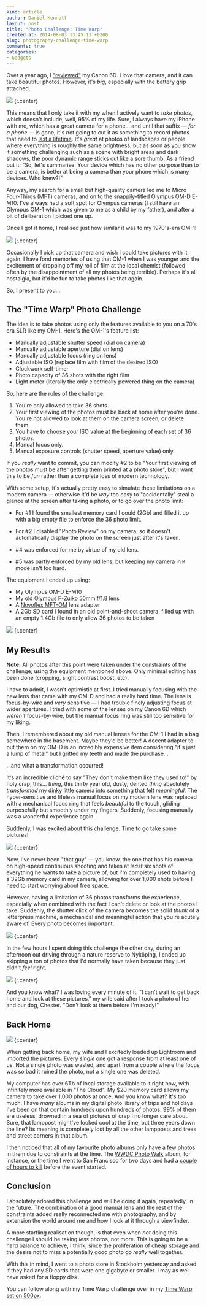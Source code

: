 ```yaml
---
kind: article
author: Daniel Kennett
layout: post
title: "Photo Challenge: Time Warp"
created_at: 2014-08-03 13:45:13 +0200
slug: photography-challenge-time-warp
comments: true
categories:
- Gadgets
---
```


Over a year ago, I ["reviewed"](http://ikennd.ac/blog/2013/03/canon-eos-6d-review/) my Canon 6D. I love that camera, and it can take beautiful photos. However, it's *big*, especially with the battery grip attached.

<img src="http://ppcdn.500px.org/29004361/69075366b5eef1f7b997cb9097cc6e77ebfdbcc0/5.jpg" />
{:.center}

This means that I only take it with my when I actively want to *take photos*, which doesn't include, well, 95% of my life. Sure, I always have my iPhone with me, which has a great camera for a phone… and until that suffix — *for a phone* — is gone, it's not going to cut it as something to record photos that need to [last a lifetime](http://ikennd.ac/blog/2013/02/my-life-in-pictures/). It's *great* at photos of landscapes or people where everything is roughly the same brightness, but as soon as you show it something challenging such as a scene with bright areas and dark shadows, the poor dynamic range sticks out like a sore thumb. As a friend put it: "So, let's summarise:  Your device which has no other purpose than to be a camera, is better at being a camera than your phone which is many devices. Who knew?!"

Anyway, my search for a small but high-quality camera led me to Micro Four-Thirds (MFT) cameras, and on to the snappily-titled Olympus OM-D E-M10. I've always had a soft spot for Olympus cameras (I still have an Olympus OM-1 which was given to me as a child by my father), and after a bit of deliberation I picked one up.

Once I got it home, I realised just how similar it was to my 1970's-era OM-1!

<img src="http://ppcdn.500px.org/77183351/547c87ebc679b5a945ba09aab34a0c3d8fbc2e64/4.jpg" />
{:.center}

Occasionally I pick up that camera and wish I could take pictures with it again. I have fond memories of using that OM-1 when I was younger and the excitement of dropping off my roll of film at the local chemist (followed often by the disappointment of all my photos being terrible). Perhaps it's all nostalgia, but it'd be fun to take photos like that again.

So, I present to you…

## The "Time Warp" Photo Challenge

The idea is to take photos using only the features available to you on a 70's era SLR like my OM-1. Here's the OM-1's feature list:

* Manually adjustable shutter speed (dial on camera)
* Manually adjustable aperture (dial on lens)
* Manually adjustable focus (ring on lens)
* Adjustable ISO (replace film with film of the desired ISO)
* Clockwork self-timer
* Photo capacity of 36 shots with the right film
* Light meter (literally the only electrically powered thing on the camera)

So, here are the rules of the challenge:

1. You're only allowed to take 36 shots.
2. Your first viewing of the photos must be back at home after you're done. You're not allowed to look at them on the camera screen, or delete them.
3. You have to choose your ISO value at the beginning of each set of 36 photos.
4. Manual focus only.
5. Manual exposure controls (shutter speed, aperture value) only.

If you *really* want to commit, you can modify #2 to be "Your first viewing of the photos must be after getting them printed at a photo store", but I want this to be *fun* rather than a complete loss of modern technology.

With some setup, it's actually pretty easy to simulate these limitations on a modern camera — otherwise it'd be *way* too easy to "accidentally" steal a glance at the screen after taking a photo, or to go over the photo limit:

* For #1 I found the smallest memory card I could (2Gb) and filled it up with a big empty file to enforce the 36 photo limit.

* For #2 I disabled "Photo Review" on my camera, so it doesn't automatically display the photo on the screen just after it's taken.

* \#4 was enforced for me by virtue of my old lens.

* \#5 was partly enforced by my old lens, but keeping my camera in `M` mode isn't too hard.

The equipment I ended up using:

* My Olympus OM-D E-M10
* My old [Olympus F-Zuiko 50mm f/1.8](http://www.mir.com.my/rb/photography/hardwares/classics/olympusom1n2/shared/zuiko/htmls/50mm1a.htm) lens
* A [Novoflex MFT-OM](https://www.novoflex.com/en/products/adapters/adapters-for-microfourthirds-cameras/) lens adapter
* A 2Gb SD card I found in an old point-and-shoot camera, filled up with an empty 1.4Gb file to only allow 36 photos to be taken

<img src="http://ppcdn.500px.org/78525273/4c401f6a9482bbd3c2b3e8141ef501302bbf4da9/5.jpg" />
{:.center}

## My Results

**Note:** All photos after this point were taken under the constraints of the challenge, using the equipment mentioned above. Only minimal editing has been done (cropping, slight contrast boost, etc).

I have to admit, I wasn't optimistic at first. I tried manually focusing with the new lens that came with my OM-D and had a really hard time. The lens is focus-by-wire and *very* sensitive — I had trouble finely adjusting focus at wider apertures. I tried with some of the lenses on my Canon 6D which *weren't* focus-by-wire, but the manual focus ring was still too sensitive for my liking.

Then, I remembered about my old manual lenses for the OM-1 I had in a bag somewhere in the basement. Maybe they'd be better! A decent adapter to put them on my OM-D is an incredibly expensive item considering "it's just a lump of metal" but I gritted my teeth and made the purchase…

…and what a transformation occurred!

It's an incredible cliché to say "They don't make them like they used to!" by holy crap, this… *thing*, this thirty year old, dusty, dented *thing* absolutely *transformed* my dinky little camera into something that felt *meaningful*. The hyper-sensitive and lifeless manual focus on my modern lens was replaced with a mechanical focus ring that feels *beautiful* to the touch, gliding purposefully but smoothly under my fingers. Suddenly, focusing manually was a wonderful experience again.

Suddenly, I was excited about this challenge. Time to go take some pictures!

<img src="http://ppcdn.500px.org/77782779/4b7c2a5710f3ff391cdac3dfefa6020f6778272d/5.jpg" />
{:.center}

Now, I've never been "that guy" — you know, the one that has his camera on high-speed continuous shooting and takes at *least* six shots of everything he wants to take a picture of, but I'm completely used to having a 32Gb memory card in my camera, allowing for over 1,000 shots before I need to start worrying about free space.

However, having a limitation of 36 photos transforms the experience, especially when combined with the fact I can't delete or look at the photos I take. Suddenly, the shutter click of the camera becomes the solid *thunk* of a letterpress machine, a mechanical and meaningful action that you're acutely aware of. Every photo becomes important.

<img src="http://ppcdn.500px.org/77782845/3c5a44af3400fcd00d723a7a73fd732b0ecb9c8a/5.jpg" />
{:.center}

In the few hours I spent doing this challenge the other day, during an afternoon out driving through a nature reserve to Nyköping, I ended up skipping a ton of photos that I'd normally have taken because they just didn't *feel* right.

<img src="http://ppcdn.500px.org/77783141/f3c3cf3f697fbfa962d8191ba8d1eea44d744737/5.jpg" />
{:.center}

And you know what? I was loving every minute of it. "I can't wait to get back home and look at these pictures," my wife said after I took a photo of her and our dog, Chester. "Don't look at them before I'm ready!"

## Back Home

<img src="http://ppcdn.500px.org/77783163/c37557cecbbcc3b7e24bc2f8f1ea405bf0fad604/5.jpg" />
{:.center}

When getting back home, my wife and I excitedly loaded up Lightroom and imported the pictures. Every *single* one got a response from at least one of us. Not a single photo was wasted, and apart from a couple where the focus was so bad it ruined the photo, not a single one was deleted.

My computer has over 6Tb of local storage available to it right now, with infinitely more available in "The Cloud". My $20 memory card allows my camera to take over 1,000 photos at once. And you know what? It's too much. I have *many* albums in my digital photo library of trips and holidays I've been on that contain hundreds upon hundreds of photos. 99% of them are useless, drowned in a sea of pictures of crap I no longer care about. Sure, that lamppost might've looked cool at the time, but three years down the line? Its meaning is completely lost by all the other lampposts and trees and street corners in that album.

I then noticed that all of my favourite photo albums only have a few photos in them due to constraints at the time. The [WWDC Photo Walk](http://500px.com/iKenndac/sets/wwdc_photo_walk_2013) album, for instance, or the time I went to San Francisco for two days and had a [couple of hours to kill](http://500px.com/iKenndac/stories/27102/san-francisco-music-hackday-2012) before the event started.

## Conclusion

I absolutely adored this challenge and will be doing it again, repeatedly, in the future. The combination of a good manual lens and the rest of the constraints added really reconnected me with photography, and by extension the world around me and how I look at it through a viewfinder.

A more startling realisation though, is that even when *not* doing this challenge I should be taking *less* photos, not more. This is going to be a hard balance to achieve, I think, since the proliferation of cheap storage and the desire not to miss a potentially good photo go *really* well together.

With this in mind, I went to a photo store in Stockholm yesterday and asked if they had any SD cards that were one gigabyte or smaller. I may as well have asked for a floppy disk.

You can follow along with my Time Warp challenge over in my [Time Warp set on 500px](http://500px.com/iKenndac/sets/time_warp).
